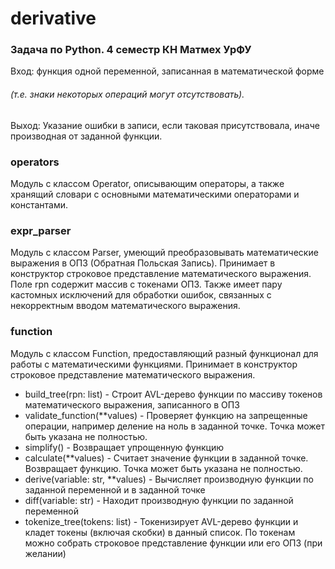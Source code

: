 # derivative
### Задача по Python. 4 семестр КН Матмех УрФУ
Вход: функция одной переменной, записанная в математической форме
###### (т.е. знаки некоторых операций могут отсутствовать).

Выход: Указание ошибки в записи, если таковая присутствовала, иначе производная от заданной функции.

### operators
Модуль с классом Operator, описывающим операторы, а также хранящий словари с основными математическими операторами и константами.

### expr_parser
Модуль с классом Parser, умеющий преобразовывать математические выражения в ОПЗ (Обратная Польская Запись). Принимает в конструктор строковое представление математического выражения. Поле rpn содержит массив с токенами ОПЗ. Также имеет пару кастомных исключений для обработки ошибок, связанных с некорректным вводом математического выражения.

### function
Модуль с классом Function, предоставляющий разный функционал для работы с математическими функциями. Принимает в конструктор строковое представление математического выражения.
+ build_tree(rpn: list) - Строит AVL-дерево функции по массиву токенов математического выражения, записанного в ОПЗ
+ validate_function(**values) - Проверяет функцию на запрещенные операции, например деление на ноль в заданной точке. Точка может быть указана не полностью.
+ simplify() - Возвращает упрощенную функцию
+ calculate(**values) - Считает значение функции в заданной точке. Возвращает функцию. Точка может быть указана не полностью.
+ derive(variable: str, **values) - Вычисляет производную функции по заданной переменной и в заданной точке
+ diff(variable: str) - Находит производную функции по заданной переменной
+ tokenize_tree(tokens: list) - Токенизирует AVL-дерево функции и кладет токены (включая скобки) в данный список. По токенам можно собрать строковое представление функции или его ОПЗ (при желании)
